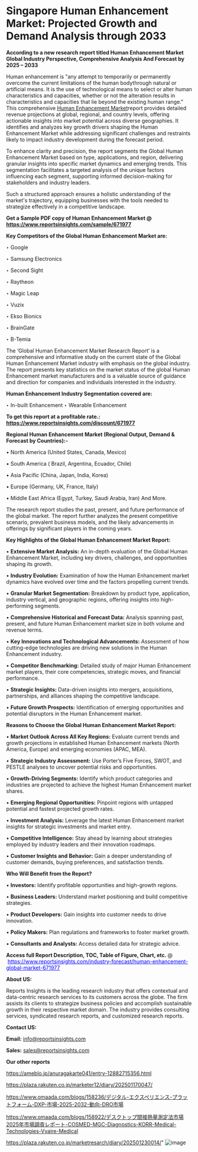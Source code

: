 # Singapore Human Enhancement Market: Projected Growth and Demand Analysis through 2033

<strong>According to a new research report titled Human Enhancement Market Global Industry Perspective, Comprehensive Analysis And Forecast by 2025 – 2033</strong>

Human enhancement is &#34;any attempt to temporarily or permanently overcome the current limitations of the human bodythrough natural or artificial means. It is the use of technological means to select or alter human characteristics and capacities, whether or not the alteration results in characteristics and capacities that lie beyond the existing human range.&#34; This comprehensive <a href=https://www.reportsinsights.com/sample/671977>Human Enhancement Market</a>report provides detailed revenue projections at global, regional, and country levels, offering actionable insights into market potential across diverse geographies. It identifies and analyzes key growth drivers shaping the Human Enhancement Market while addressing significant challenges and restraints likely to impact industry development during the forecast period.

To enhance clarity and precision, the report segments the Global Human Enhancement Market based on type, applications, and region, delivering granular insights into specific market dynamics and emerging trends. This segmentation facilitates a targeted analysis of the unique factors influencing each segment, supporting informed decision-making for stakeholders and industry leaders.

Such a structured approach ensures a holistic understanding of the market's trajectory, equipping businesses with the tools needed to strategize effectively in a competitive landscape.

<strong>Get a Sample PDF copy of Human Enhancement Market </strong><strong>@<a href=https://www.reportsinsights.com/sample/671977 style=color:#0000ff;> https://www.reportsinsights.com/sample/671977</a></strong></font>

<strong>Key Competitors of the Global Human Enhancement Market are:</strong>

‣ Google

‣ Samsung Electronics

‣ Second Sight

‣ Raytheon

‣ Magic Leap

‣ Vuzix

‣ Ekso Bionics

‣ BrainGate

‣ B-Temia

The ‘Global Human Enhancement Market Research Report’ is a comprehensive and informative study on the current state of the Global Human Enhancement Market industry with emphasis on the global industry. The report presents key statistics on the market status of the global Human Enhancement market manufacturers and is a valuable source of guidance and direction for companies and individuals interested in the industry.

<strong>Human Enhancement Industry Segmentation covered are:</strong>

‣ In-built Enhancement
‣ Wearable Enhancement

<strong>To get this report at a profitable rate.: <a href=https://www.reportsinsights.com/discount/671977 style=color:#0000ff;>https://www.reportsinsights.com/discount/671977</a></strong></font>

<strong>Regional Human Enhancement Market (Regional Output, Demand &amp; Forecast by Countries):-</strong>

• North America (United States, Canada, Mexico)

• South America ( Brazil, Argentina, Ecuador, Chile)

• Asia Pacific (China, Japan, India, Korea)

• Europe (Germany, UK, France, Italy)

• Middle East Africa (Egypt, Turkey, Saudi Arabia, Iran) And More.

The research report studies the past, present, and future performance of the global market. The report further analyzes the present competitive scenario, prevalent business models, and the likely advancements in offerings by significant players in the coming years.

<strong>Key Highlights of the Global Human Enhancement Market Report:</strong>

• <strong>Extensive Market Analysis:</strong> An in-depth evaluation of the Global Human Enhancement Market, including key drivers, challenges, and opportunities shaping its growth.

• <strong>Industry Evolution:</strong> Examination of how the Human Enhancement market dynamics have evolved over time and the factors propelling current trends.

• <strong>Granular Market Segmentation:</strong> Breakdown by product type, application, industry vertical, and geographic regions, offering insights into high-performing segments.

• <strong>Comprehensive Historical and Forecast Data:</strong> Analysis spanning past, present, and future Human Enhancement market size in both volume and revenue terms.

• <strong>Key Innovations and Technological Advancements:</strong> Assessment of how cutting-edge technologies are driving new solutions in the Human Enhancement industry.

• <strong>Competitor Benchmarking:</strong> Detailed study of major Human Enhancement market players, their core competencies, strategic moves, and financial performance.

• <strong>Strategic Insights:</strong> Data-driven insights into mergers, acquisitions, partnerships, and alliances shaping the competitive landscape.

• <strong>Future Growth Prospects:</strong> Identification of emerging opportunities and potential disruptors in the Human Enhancement market.

<strong>Reasons to Choose the Global Human Enhancement Market Report:</strong>

• <strong>Market Outlook Across All Key Regions:</strong> Evaluate current trends and growth projections in established Human Enhancement markets (North America, Europe) and emerging economies (APAC, MEA).

• <strong>Strategic Industry Assessment:</strong> Use Porter’s Five Forces, SWOT, and PESTLE analyses to uncover potential risks and opportunities.

• <strong>Growth-Driving Segments:</strong> Identify which product categories and industries are projected to achieve the highest Human Enhancement market shares.

• <strong>Emerging Regional Opportunities:</strong> Pinpoint regions with untapped potential and fastest projected growth rates.

• <strong>Investment Analysis:</strong> Leverage the latest Human Enhancement market insights for strategic investments and market entry.

• <strong>Competitive Intelligence:</strong> Stay ahead by learning about strategies employed by industry leaders and their innovation roadmaps.

• <strong>Customer Insights and Behavior:</strong> Gain a deeper understanding of customer demands, buying preferences, and satisfaction trends.

<strong>Who Will Benefit from the Report?</strong>

• <strong>Investors:</strong> Identify profitable opportunities and high-growth regions.

• <strong>Business Leaders:</strong> Understand market positioning and build competitive strategies.

• <strong>Product Developers:</strong> Gain insights into customer needs to drive innovation.

• <strong>Policy Makers:</strong> Plan regulations and frameworks to foster market growth.

• <strong>Consultants and Analysts:</strong> Access detailed data for strategic advice.
</ul>
<strong>Access full Report Description, TOC, Table of Figure, Chart, etc. </strong>@  <a href=https://www.reportsinsights.com/industry-forecast/human-enhancement-global-market-671977 style=color:#0000ff;>https://www.reportsinsights.com/industry-forecast/human-enhancement-global-market-671977</a></font>

<strong><strong>About US</strong>:</strong>

Reports Insights is the leading research industry that offers contextual and data-centric research services to its customers across the globe. The firm assists its clients to strategize business policies and accomplish sustainable growth in their respective market domain. The industry provides consulting services, syndicated research reports, and customized research reports.

<strong>Contact US:</strong>

<p class=""""><b>Email:</b> <a href=mailto:info@reportsinsights.com>info@reportsinsights.com</a></p>
<p class=""""><b>Sales:</b> <a href=mailto:sales@reportsinsights.com>sales@reportsinsights.com</a></p>

<strong>Our other reports</strong>

<a href=https://ameblo.jp/anuragakarte041/entry-12882715356.html>https://ameblo.jp/anuragakarte041/entry-12882715356.html</a>

<a href=https://plaza.rakuten.co.jp/marketer12/diary/202501170047/>https://plaza.rakuten.co.jp/marketer12/diary/202501170047/</a>

<a href=https://www.omaada.com/blogs/158236/デジタル-エクスペリエンス-プラットフォーム-DXP-市場-2025-2032-動向-DRO市場>https://www.omaada.com/blogs/158236/デジタル-エクスペリエンス-プラットフォーム-DXP-市場-2025-2032-動向-DRO市場</a>

<a href=https://www.omaada.com/blogs/158922/デスクトップ間接熱量測定法市場2025年市場調査レポート-COSMED-MGC-Diagnostics-KORR-Medical-Technologies-Vyaire-Medical>https://www.omaada.com/blogs/158922/デスクトップ間接熱量測定法市場2025年市場調査レポート-COSMED-MGC-Diagnostics-KORR-Medical-Technologies-Vyaire-Medical</a>

<a href=https://plaza.rakuten.co.jp/marketresarch/diary/202501230014/>https://plaza.rakuten.co.jp/marketresarch/diary/202501230014/</a>"
![image](https://github.com/user-attachments/assets/a78e8651-5cd9-41d9-9c83-cf9ddf859665)
